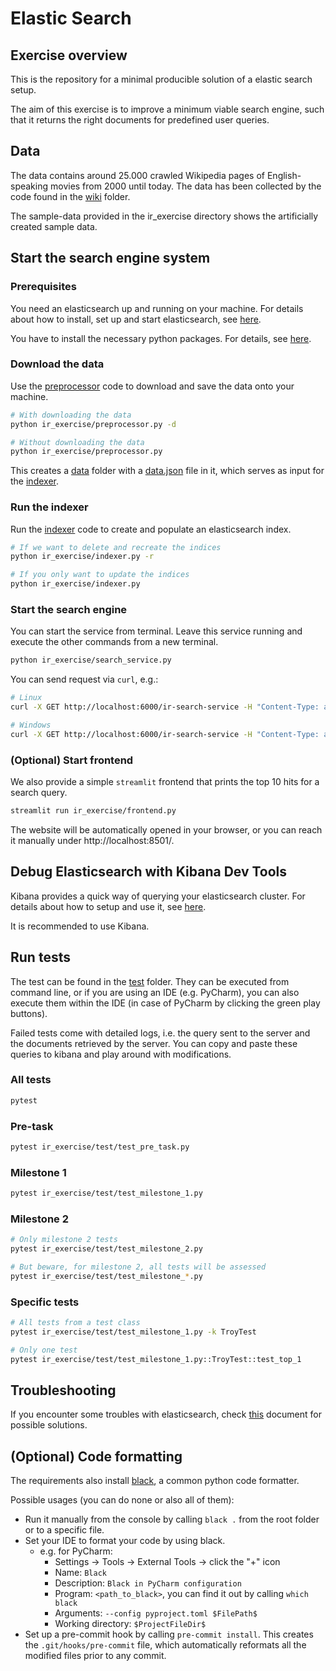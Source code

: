 # Elastic Search

## Exercise overview

This is the repository for a minimal producible solution of a elastic search setup. 

The aim of this exercise is to improve a minimum viable search engine, such that it returns the right documents for predefined user queries.

## Data

The data contains around 25.000 crawled Wikipedia pages of English-speaking movies from 2000 until today. The data has been collected by the code found in the [wiki](ir_exercise/wiki) folder.

The sample-data provided in the ir_exercise directory shows the artificially created sample data.

## Start the search engine system

### Prerequisites

You need an elasticsearch up and running on your machine. For details about how to install, set up and start elasticsearch, see [here](ES_SETUP.md).

You have to install the necessary python packages. For details, see [here](PYTHON_SETUP.md).

### Download the data

Use the [preprocessor](ir_exercise/preprocessor.py) code to download and save the data onto your machine.

```bash
# With downloading the data
python ir_exercise/preprocessor.py -d

# Without downloading the data
python ir_exercise/preprocessor.py
```

This creates a [data](data) folder with a [data.json](data/data.json) file in it, which serves as input for the [indexer](ir_exercise/indexer.py).

### Run the indexer

Run the [indexer](ir_exercise/indexer.py) code to create and populate an elasticsearch index.

```bash
# If we want to delete and recreate the indices
python ir_exercise/indexer.py -r

# If you only want to update the indices
python ir_exercise/indexer.py
```

### Start the search engine

You can start the service from terminal. Leave this service running and execute the other commands from a new terminal.

```bash
python ir_exercise/search_service.py
```

You can send request via `curl`, e.g.:
```bash
# Linux
curl -X GET http://localhost:6000/ir-search-service -H "Content-Type: application/json" -d '{"text": "test queary", "size": 5}'

# Windows
curl -X GET http://localhost:6000/ir-search-service -H "Content-Type: application/json" -d "{\"text\": \"test queary\", \"size\": 5}"
```

### (Optional) Start frontend

We also provide a simple `streamlit` frontend that prints the top 10 hits for a search query.

```bash
streamlit run ir_exercise/frontend.py
```

The website will be automatically opened in your browser, or you can reach it manually under http://localhost:8501/. 

## Debug Elasticsearch with Kibana Dev Tools

Kibana provides a quick way of querying your elasticsearch cluster. For details about how to setup and use it, see [here](KIBANA.md).

It is recommended to use Kibana.

## Run tests

The test can be found in the [test](ir_exercise/test) folder. They can be executed from command line, or if you are using an IDE (e.g. PyCharm), you can also execute them within the IDE (in case of PyCharm by clicking the green play buttons).

Failed tests come with detailed logs, i.e. the query sent to the server and the documents retrieved by the server. You can copy and paste these queries to kibana and play around with modifications.

### All tests

```bash
pytest
```

### Pre-task

```bash
pytest ir_exercise/test/test_pre_task.py
```

### Milestone 1

```bash
pytest ir_exercise/test/test_milestone_1.py
```

### Milestone 2

```bash
# Only milestone 2 tests
pytest ir_exercise/test/test_milestone_2.py

# But beware, for milestone 2, all tests will be assessed
pytest ir_exercise/test/test_milestone_*.py
````

### Specific tests

```bash
# All tests from a test class
pytest ir_exercise/test/test_milestone_1.py -k TroyTest

# Only one test
pytest ir_exercise/test/test_milestone_1.py::TroyTest::test_top_1
```

## Troubleshooting

If you encounter some troubles with elasticsearch, check [this](TROUBLESHOOTING.md) document for possible solutions.

## (Optional) Code formatting

The requirements also install [black](https://github.com/psf/black), a common python code formatter.

Possible usages (you can do none or also all of them):
- Run it manually from the console by calling `black .` from the root folder or to a specific file.
- Set your IDE to format your code by using black.
  - e.g. for PyCharm: 
    - Settings -> Tools -> External Tools -> click the "+" icon
    - Name: `Black`
    - Description: `Black in PyCharm configuration`
    - Program: `<path_to_black>`, you can find it out by calling `which black`
    - Arguments: `--config pyproject.toml $FilePath$`
    - Working directory: `$ProjectFileDir$`
- Set up a pre-commit hook by calling `pre-commit install`. This creates the `.git/hooks/pre-commit` file, which automatically reformats all the modified files prior to any commit.
